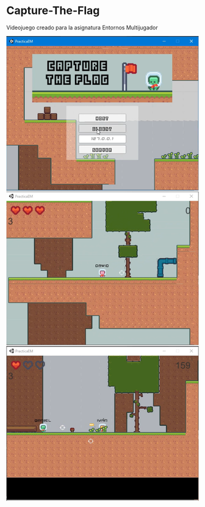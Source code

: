 # Capture-The-Flag
Videojuego creado para la asignatura Entornos Multijugador

<img src="https://github.com/ivanperez-c/Capture-The-Flag/blob/main/Captura.PNG" alt="JuveR" width="600px">

<img src="https://github.com/ivanperez-c/Capture-The-Flag/blob/main/Captura2.PNG" alt="JuveR" width="600px">

<img src="https://github.com/ivanperez-c/Capture-The-Flag/blob/main/Captura3.PNG" alt="JuveR" width="600px">

